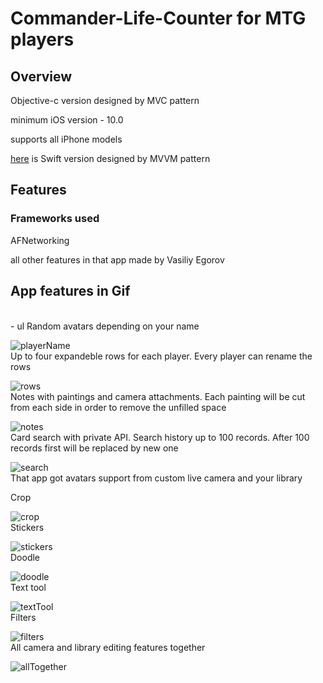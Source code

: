 # Commander-Life-Counter for MTG players

## Overview

Objective-c version designed by MVC pattern

minimum iOS version - 10.0

supports all iPhone models

[here](https://github.com/VasiliyEgorov/CommanderAppSwift) is Swift version designed by MVVM pattern

## Features



### Frameworks used

AFNetworking

all other features in that app made by Vasiliy Egorov

## App features in Gif

</br>
- ul Random avatars depending on your name
</br>

![playerName](https://media.giphy.com/media/l378k8bdzUanpWqKk/giphy.gif)
</br>
Up to four expandeble rows for each player. Every player can rename the rows
</br>

![rows](https://media.giphy.com/media/fWgwMgkpGGQzF0CrCU/giphy.gif)
</br>
Notes with paintings and camera attachments. Each painting will be cut from each side in order to remove the unfilled space
</br>

![notes](https://media.giphy.com/media/PoJOkVwwlLyR2u1OEp/giphy.gif)
</br>
Card search with private API. Search history up to 100 records. After 100 records first will be replaced by new one
</br>

![search](https://media.giphy.com/media/2lYPJWbN1DwJXQ9quh/giphy.gif)
</br>
 That app got avatars support from custom live camera and your library
</br>

 Crop
</br>

![crop](https://media.giphy.com/media/2fq4y3DDzzHxQrroVt/giphy.gif)
</br>
 Stickers
</br>

![stickers](https://media.giphy.com/media/yNOE4Ah7HRou7LD2kn/giphy.gif)
</br>
Doodle
</br>

![doodle](https://media.giphy.com/media/1gQXNhQWlgxtntpUqH/giphy.gif)
</br>
Text tool
</br>

![textTool](https://media.giphy.com/media/5QI9UAwBxcQK3pG1aa/giphy.gif)
</br>
Filters
</br>

![filters](https://media.giphy.com/media/TgJ7PRwj9HHrMWi6qV/giphy.gif)
</br>
All camera and library editing features together
</br>

![allTogether](https://media.giphy.com/media/1nbtPNHTZ7HK9yN2gl/giphy.gif)
</br>



